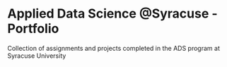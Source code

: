 # Applied Data Science @Syracuse - Portfolio
Collection of assignments and projects completed in the ADS program at Syracuse University
